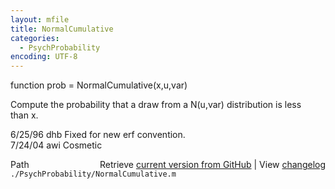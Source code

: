 ```yaml
---
layout: mfile
title: NormalCumulative
categories:
  - PsychProbability
encoding: UTF-8
---
```


function prob = NormalCumulative(x,u,var)  

Compute the probability that a draw from a N(u,var) distribution is less  
than x.  

6/25/96  dhb  Fixed for new erf convention.  
7/24/04  awi  Cosmetic  


<div class="code_header" style="text-align:right;">
  <span style="float:left;">Path&nbsp;&nbsp;</span> <span class="counter">Retrieve <a href=
  "https://raw.github.com/Psychtoolbox-3/Psychtoolbox-3/beta/./PsychProbability/NormalCumulative.m">current version from GitHub</a> | View <a href=
  "https://github.com/Psychtoolbox-3/Psychtoolbox-3/commits/beta/./PsychProbability/NormalCumulative.m">changelog</a></span>
</div>
<div class="code">
  <code>./PsychProbability/NormalCumulative.m</code>
</div>

